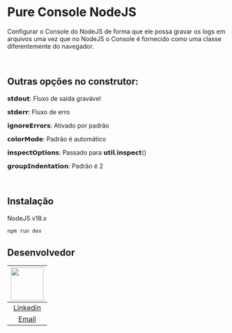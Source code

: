 # Pure Console NodeJS

Configurar o Console do NodeJS de forma que ele possa gravar os logs em arquivos uma vez que no NodeJS o Console é fornecido como uma classe diferentemente do navegador.

<br />

## Outras opções no construtor: 


𝘀𝘁𝗱𝗼𝘂𝘁: Fluxo de saída gravável

𝘀𝘁𝗱𝗲𝗿𝗿: Fluxo de erro 

𝗶𝗴𝗻𝗼𝗿𝗲𝗘𝗿𝗿𝗼𝗿𝘀: Ativado por padrão

𝗰𝗼𝗹𝗼𝗿𝗠𝗼𝗱𝗲: Padrão é automático

𝗶𝗻𝘀𝗽𝗲𝗰𝘁𝗢𝗽𝘁𝗶𝗼𝗻𝘀: Passado para 𝘂𝘁𝗶𝗹.𝗶𝗻𝘀𝗽𝗲𝗰𝘁()

𝗴𝗿𝗼𝘂𝗽𝗜𝗻𝗱𝗲𝗻𝘁𝗮𝘁𝗶𝗼𝗻: Padrão é 2

<br />

## Instalação

NodeJS v18.x

```bash
npm run dev
```

## Desenvolvedor

| [<img src="https://avatars.githubusercontent.com/u/79429654?v=4" width="75px;"/>](https://github.com/giovanifranz) |
| :-: |
|[Linkedin](https://www.linkedin.com/in/giovanifranz)|
|[Email](mailto:giovanifranz151@gmail.com)|
